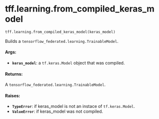 <div itemscope itemtype="http://developers.google.com/ReferenceObject">
<meta itemprop="name" content="tff.learning.from_compiled_keras_model" />
<meta itemprop="path" content="Stable" />
</div>

# tff.learning.from_compiled_keras_model

``` python
tff.learning.from_compiled_keras_model(keras_model)
```

Builds a `tensorflow_federated.learning.TrainableModel`.

#### Args:

* <b>`keras_model`</b>: a `tf.keras.Model` object that was compiled.


#### Returns:

A `tensorflow_federated.learning.TrainableModel`.


#### Raises:

* <b>`TypeError`</b>: if keras_model is not an instace of `tf.keras.Model`.
* <b>`ValueError`</b>: if keras_model was not compiled.